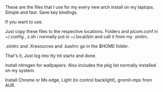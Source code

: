 These are the files that I use for my every new arch install on my laptops. Simple and fast. Sane key bindings.

If you want to use.

Just copy these files to the respective locations. Folders and picom.conf in ~/.config , x.sh i normally put in ~/.local/bin and call it from my .xinitrc.

.xinitrc and .Xresources and .bashrc go in the $HOME folder.

That's it, Just log into tty hit startx and done.

Install nitrogen for wallpapers. Also includes the pkg list normally installed on my system.

Install Chrome or Ms edge, Light (to control backlight), gromit-mpx from AUR.
